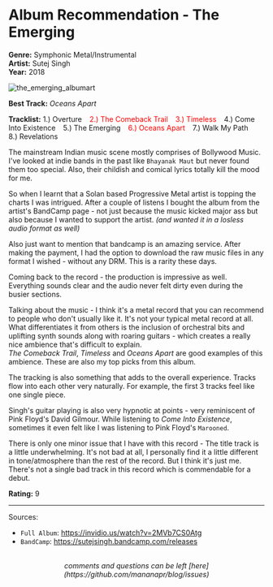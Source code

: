 # Album Recommendation - The Emerging

**Genre:** Symphonic Metal/Instrumental
<br>
**Artist:** Sutej Singh
<br>
**Year:** 2018

<picture>
  <img src="/images/the_emerging_albumart.jpg" alt="the_emerging_albumart">
</picture>

**Best Track:** *Oceans Apart*

**Tracklist:** 1.) Overture &ensp; <span style="color:red;">2.) The Comeback Trail</span> &ensp; <span style="color:red;">3.) Timeless</span> &ensp; 4.) Come Into Existence &ensp; 5.) The Emerging &ensp; <span style="color:red;">6.) Oceans Apart</span> &ensp; 7.) Walk My Path &ensp; 8.) Revelations

The mainstream Indian music scene mostly comprises of Bollywood Music. I've looked at indie bands in the past like
`Bhayanak Maut` but never found them too special. Also, their childish and comical lyrics totally kill the
mood for me.

So when I learnt that a Solan based Progressive Metal artist is topping the charts I was intrigued. After a couple
of listens I bought the album from the artist's BandCamp page - not just because the music kicked major ass but also
because I wanted to support the artist. *(and wanted it in a losless audio format as well)*

Also just want to mention that bandcamp is an amazing service. After making the payment, I had the option to download
the raw music files in any format I wished - without any DRM. This is a rarity these days.

Coming back to the record - the production is impressive as well. Everything sounds clear and the audio never felt
dirty even during the busier sections.

Talking about the music - I think it's a metal record that you can recommend to people who don't usually like it.
It's not your typical metal record at all. What differentiates it from others is the inclusion of
orchestral bits and uplifting synth sounds along with roaring guitars - which creates a really nice ambience that's
difficult to explain.
<br>
*The Comeback Trail*, *Timeless* and *Oceans Apart* are good examples of this ambience. These are also my top picks
from this album.

The tracking is also something that adds to the overall experience. Tracks flow into each other very naturally.
For example, the first 3 tracks feel like one single piece.

Singh's guitar playing is also very hypnotic at points - very reminiscent of Pink Floyd's David Gilmour.
While listening to *Come Into Existence*, sometimes it even felt like I was listening to Pink Floyd's `Marooned`.

There is only one minor issue that I have with this record - The title track is a little underwhelming. It's not bad
at all, I personally find it a little different in tone/atmosphere than the rest of the record.
But I think it's just me. There's not a single bad track in this record which is commendable for a debut.

**Rating:** 9

---

Sources:

- `Full Album`: <https://invidio.us/watch?v=2MVb7CS0Atg>
- `BandCamp`: <https://sutejsingh.bandcamp.com/releases>

<br>
<center><i>
comments and questions can be left [here](https://github.com/mananapr/blog/issues)
</i></center>
